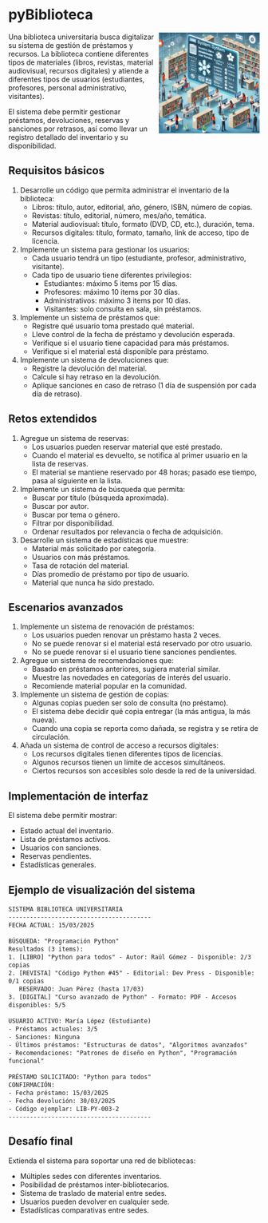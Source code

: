 # pyBiblioteca

<img src="images/biblioteca.webp" width="40%" align="right"/>

Una biblioteca universitaria busca digitalizar su sistema de gestión de préstamos y recursos. La biblioteca contiene diferentes tipos de materiales (libros, revistas, material audiovisual, recursos digitales) y atiende a diferentes tipos de usuarios (estudiantes, profesores, personal administrativo, visitantes).

El sistema debe permitir gestionar préstamos, devoluciones, reservas y sanciones por retrasos, así como llevar un registro detallado del inventario y su disponibilidad.

## Requisitos básicos

1. Desarrolle un código que permita administrar el inventario de la biblioteca:
   - Libros: título, autor, editorial, año, género, ISBN, número de copias.
   - Revistas: título, editorial, número, mes/año, temática.
   - Material audiovisual: título, formato (DVD, CD, etc.), duración, tema.
   - Recursos digitales: título, formato, tamaño, link de acceso, tipo de licencia.
2. Implemente un sistema para gestionar los usuarios:
   - Cada usuario tendrá un tipo (estudiante, profesor, administrativo, visitante).
   - Cada tipo de usuario tiene diferentes privilegios:
     - Estudiantes: máximo 5 items por 15 días.
     - Profesores: máximo 10 items por 30 días.
     - Administrativos: máximo 3 items por 10 días.
     - Visitantes: solo consulta en sala, sin préstamos.
3. Implemente un sistema de préstamos que:
   - Registre qué usuario toma prestado qué material.
   - Lleve control de la fecha de préstamo y devolución esperada.
   - Verifique si el usuario tiene capacidad para más préstamos.
   - Verifique si el material está disponible para préstamo.
4. Implemente un sistema de devoluciones que:
   - Registre la devolución del material.
   - Calcule si hay retraso en la devolución.
   - Aplique sanciones en caso de retraso (1 día de suspensión por cada día de retraso).

## Retos extendidos

1. Agregue un sistema de reservas:
   - Los usuarios pueden reservar material que esté prestado.
   - Cuando el material es devuelto, se notifica al primer usuario en la lista de reservas.
   - El material se mantiene reservado por 48 horas; pasado ese tiempo, pasa al siguiente en la lista.
2. Implemente un sistema de búsqueda que permita:
   - Buscar por título (búsqueda aproximada).
   - Buscar por autor.
   - Buscar por tema o género.
   - Filtrar por disponibilidad.
   - Ordenar resultados por relevancia o fecha de adquisición.
3. Desarrolle un sistema de estadísticas que muestre:
   - Material más solicitado por categoría.
   - Usuarios con más préstamos.
   - Tasa de rotación del material.
   - Días promedio de préstamo por tipo de usuario.
   - Material que nunca ha sido prestado.

## Escenarios avanzados

1. Implemente un sistema de renovación de préstamos:
   - Los usuarios pueden renovar un préstamo hasta 2 veces.
   - No se puede renovar si el material está reservado por otro usuario.
   - No se puede renovar si el usuario tiene sanciones pendientes.
2. Agregue un sistema de recomendaciones que:
   - Basado en préstamos anteriores, sugiera material similar.
   - Muestre las novedades en categorías de interés del usuario.
   - Recomiende material popular en la comunidad.
3. Implemente un sistema de gestión de copias:
   - Algunas copias pueden ser solo de consulta (no préstamo).
   - El sistema debe decidir qué copia entregar (la más antigua, la más nueva).
   - Cuando una copia se reporta como dañada, se registra y se retira de circulación.
4. Añada un sistema de control de acceso a recursos digitales:
   - Los recursos digitales tienen diferentes tipos de licencias.
   - Algunos recursos tienen un límite de accesos simultáneos.
   - Ciertos recursos son accesibles solo desde la red de la universidad.

## Implementación de interfaz

El sistema debe permitir mostrar:

- Estado actual del inventario.
- Lista de préstamos activos.
- Usuarios con sanciones.
- Reservas pendientes.
- Estadísticas generales.

## Ejemplo de visualización del sistema

```
SISTEMA BIBLIOTECA UNIVERSITARIA
----------------------------------------
FECHA ACTUAL: 15/03/2025

BÚSQUEDA: "Programación Python"
Resultados (3 items):
1. [LIBRO] "Python para todos" - Autor: Raúl Gómez - Disponible: 2/3 copias
2. [REVISTA] "Código Python #45" - Editorial: Dev Press - Disponible: 0/1 copias
   RESERVADO: Juan Pérez (hasta 17/03)
3. [DIGITAL] "Curso avanzado de Python" - Formato: PDF - Accesos disponibles: 5/5

USUARIO ACTIVO: María López (Estudiante)
- Préstamos actuales: 3/5
- Sanciones: Ninguna
- Últimos préstamos: "Estructuras de datos", "Algoritmos avanzados"
- Recomendaciones: "Patrones de diseño en Python", "Programación funcional"

PRÉSTAMO SOLICITADO: "Python para todos"
CONFIRMACIÓN:
- Fecha préstamo: 15/03/2025
- Fecha devolución: 30/03/2025
- Código ejemplar: LIB-PY-003-2
----------------------------------------
```

## Desafío final

Extienda el sistema para soportar una red de bibliotecas:

- Múltiples sedes con diferentes inventarios.
- Posibilidad de préstamos inter-bibliotecarios.
- Sistema de traslado de material entre sedes.
- Usuarios pueden devolver en cualquier sede.
- Estadísticas comparativas entre sedes.